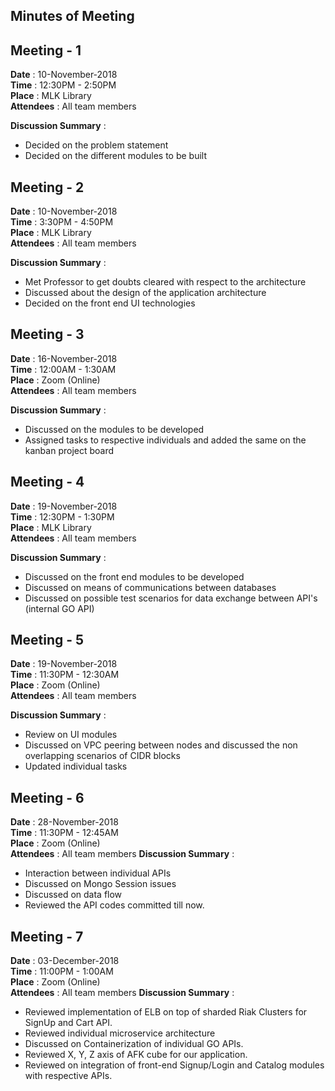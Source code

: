## Minutes of Meeting

## Meeting - 1
**Date**      : 10-November-2018  
<b>Time</b>      : 12:30PM - 2:50PM     
<b>Place</b>     : MLK Library     
<b>Attendees</b> : All team members    

<b>Discussion Summary</b> :
   
   - Decided on the problem statement  
   - Decided on the different modules to be built  

## Meeting - 2
<b>Date</b>      : 10-November-2018      
<b>Time</b>      : 3:30PM - 4:50PM    
<b>Place</b>     : MLK Library       
<b>Attendees</b> : All team members      

<b>Discussion Summary</b> :

   - Met Professor to get doubts cleared with respect to the architecture
   - Discussed about the design of the application architecture
   - Decided on the front end UI technologies
   
## Meeting - 3
<b>Date</b>      : 16-November-2018   
<b>Time</b>      : 12:00AM - 1:30AM    
<b>Place</b>     : Zoom (Online)  
<b>Attendees</b> : All team members 

<b>Discussion Summary</b> :
 
   - Discussed on the modules to be developed
   - Assigned tasks to respective individuals and added the same on the kanban project board
   
## Meeting - 4
<b>Date</b>      : 19-November-2018   
<b>Time</b>      : 12:30PM - 1:30PM   
<b>Place</b>     : MLK Library     
<b>Attendees</b> : All team members 

<b>Discussion Summary</b> :
 
   - Discussed on the front end modules to be developed
   - Discussed on means of communications between databases
   - Discussed on possible test scenarios for data exchange between API's (internal GO API)
   
   
## Meeting - 5
<b>Date</b>      : 19-November-2018   
<b>Time</b>      : 11:30PM - 12:30AM    
<b>Place</b>     : Zoom (Online)  
<b>Attendees</b> : All team members 

<b>Discussion Summary</b> :
 
   - Review on UI modules
   - Discussed on VPC peering between nodes and discussed the non overlapping scenarios of CIDR blocks
   - Updated individual tasks

## Meeting - 6
<b>Date</b>      : 28-November-2018   
<b>Time</b>      : 11:30PM - 12:45AM    
<b>Place</b>     : Zoom (Online)  
<b>Attendees</b> : All team members
<b>Discussion Summary</b> :
 
   - Interaction between individual APIs
   - Discussed on Mongo Session issues
   - Discussed on data flow
   - Reviewed the API codes committed till now.


## Meeting - 7
<b>Date</b>      : 03-December-2018   
<b>Time</b>      : 11:00PM - 1:00AM    
<b>Place</b>     : Zoom (Online)  
<b>Attendees</b> : All team members
<b>Discussion Summary</b> :
 
   - Reviewed implementation of ELB on top of sharded Riak Clusters for SignUp and Cart API.
   - Reviewed individual microservice architecture
   - Discussed on Containerization of individual GO APIs.
   - Reviewed X, Y, Z axis of AFK cube for our application. 
   - Reviewed on integration of front-end Signup/Login and Catalog modules with respective APIs.
 
